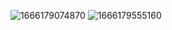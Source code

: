 ![1666179074870](https://user-images.githubusercontent.com/85504055/196679870-8cdc204d-e633-4d83-b7e6-9affa76f18ac.jpg)
![1666179555160](https://user-images.githubusercontent.com/85504055/196681069-1ab499c0-fed4-48ae-abc4-a08b7f0be4cc.jpg)
